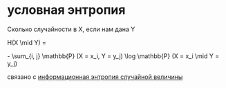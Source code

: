 # условная энтропия
Сколько случайности в Х, если нам дана Y

H(X \\mid Y) = 

\- \\sum\_{i, j} \\mathbb{P} (X = x\_i, Y = y\_j) \\log \\mathbb{P} (X = x\_i \\mid Y = y\_j)

связано с [информационная энтропия случайной величины](%D0%B8%D0%BD%D1%84%D0%BE%D1%80%D0%BC%D0%B0%D1%86%D0%B8%D0%BE%D0%BD%D0%BD%D0%B0%D1%8F%20%D1%8D%D0%BD%D1%82%D1%80%D0%BE%D0%BF%D0%B8%D1%8F%20%D1%81%D0%BB%D1%83%D1%87%D0%B0%D0%B9%D0%BD%D0%BE%D0%B9%20%D0%B2%D0%B5%D0%BB%D0%B8%D1%87%D0%B8%D0%BD%D1%8B)